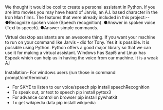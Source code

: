 We thought it would be cool to create a personal assistant in Python. If you are into movies you may have heard of Jarvis, an A.I. based character in the Iron Man films.
The features that were already included in this project:--
  ●Recognize spoken voice (Speech recognition).
  ●Answer in spoken voice (Text to speech).
  ●Answer simple commands.

Virtual desktop assistants are an awesome thing. If you want your machine to run on your command like Jarvis - did for Tony. 
Yes it is possible. It is possible using Python. Python offers a good major library so that we can use it for making a virtual assistant. 
Windows has Sapi5 and Linux has Espeak which can help us in having the voice from our machine. It is a weak A.I

Installation-
For windows users
(run those in command prompt/cmt/terminal)
* For SKYE to listen to our voice/speech pip install speechRecognition
* To speak out, or text to speech pip install pyttsx3
* For advance control on browser pip install pywhatkit
* To get wikipedia data pip install wikipedia
